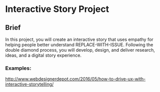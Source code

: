 # Interactive Story Project

## Brief
In this project, you will create an interactive story that uses empathy for helping people better understand REPLACE-WITH-ISSUE. Following the double diamond process, you will develop, design, and deliver research, ideas, and a digital story experience.


### Examples:
http://www.webdesignerdepot.com/2016/05/how-to-drive-ux-with-interactive-storytelling/